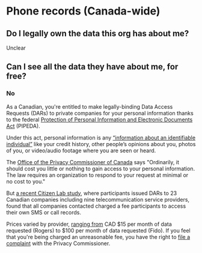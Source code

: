 # Phone records (Canada-wide)

## Do I legally own the data this org has about me? 
Unclear 

## Can I see all the data they have about me, for free?
### No
As a Canadian, you're entitled to make legally-binding Data Access Requests (DARs) to private companies for your personal information thanks to the federal [Protection of Personal Information and Electronic Documents Act](https://www.priv.gc.ca/en/privacy-topics/privacy-laws-in-canada/the-personal-information-protection-and-electronic-documents-act-pipeda/pipeda_brief/) (PIPEDA).

Under this act, personal information is any [“information about an identifiable individual”](https://www.priv.gc.ca/en/privacy-topics/access-to-personal-information/accessing-your-personal-information/) like your credit history, other people’s opinions about you, photos of you, or video/audio footage where you are seen or heard. 

The [Office of the Privacy Commissioner of Canada](https://www.priv.gc.ca/en/privacy-topics/access-to-personal-information/accessing-your-personal-information/) says "Ordinarily, it should cost you little or nothing to gain access to your personal information. The law requires an organization to respond to your request at minimal or no cost to you."

But [a recent Citizen Lab study](https://citizenlab.ca/2018/02/approaching-access-look-consumer-personal-data-requests-canada/), where participants issued DARs to 23 Canadian companies including nine telecommunication service providers, found that all companies contacted charged a fee participants to access their own SMS or call records.

Prices varied by provider, [ranging from](https://citizenlab.ca/2018/02/approaching-access-look-consumer-personal-data-requests-canada/) CAD $15 per month of data requested (Rogers) to $100 per month of data requested (Fido). If you feel that you're being charged an unreasonable fee, you have the right to [file a complaint](https://www.priv.gc.ca/en/report-a-concern/file-a-formal-privacy-complaint/) with the Privacy Commissioner.
